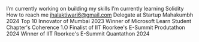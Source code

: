 
I’m currently working on building my skills
I’m currently learning Solidity
How to reach me jhalaktiwari6@gmail.com
Delegate at Startup Mahakumbh 2024 
Top 10 Innovator of Mumbai 2023
Winner of Microsoft Learn Student Chapter's Coherence 1.O
Finalist of IIT Roorkee's E-Summit Produtathon 2024
Winner of IIT Roorkee's E-Summit Quantathon 2024
